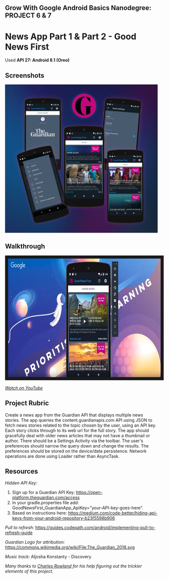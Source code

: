 ## Grow With Google Android Basics Nanodegree: PROJECT 6 & 7
# News App Part 1 & Part 2 - Good News First

Used **API 27: Android 8.1 (Oreo)**

## Screenshots
![Good News First App Screenshots](./screenshots-layout.png)

## Walkthrough
<a href="https://www.youtube.com/watch?v=NwXAVNIu6yg" target="_blank"><img src="./maxresdefault.jpg" alt="Good News First News App Demo" width="740" height="391" border="10" /></a>

_[Watch on YouTube](https://www.youtube.com/watch?v=NwXAVNIu6yg)_

## Project Rubric
Create a news app from the Guardian API that displays multiple news stories. The app queries the content.guardianapis.com API using JSON to fetch news stories related to the topic chosen by the user, using an API key. Each story clicks through to its web url for the full story. The app should gracefully deal with older news articles that may not have a thumbnail or author. There should be a Settings Activity via the toolbar. The user's preferences should narrow the query down and change the results. The preferences should be stored on the device/data persistence. Network operations are done using Loader rather than AsyncTask.

## Resources

*Hidden API Key:*
1. Sign up for a Guardian API Key: https://open-platform.theguardian.com/access
2. In your gradle.properties file add: GoodNewsFirst_GuardianApp_ApiKey="your-API-key-goes-here".
3. Based on instructions here: https://medium.com/code-better/hiding-api-keys-from-your-android-repository-b23f5598b906

*Pull to refresh:*
https://guides.codepath.com/android/implementing-pull-to-refresh-guide

*Guardian Logo for attribution:*
https://commons.wikimedia.org/wiki/File:The_Guardian_2018.svg

*Music track:*
Aljosha Konstanty - Discovery

_Many thanks to <a href="https://github.com/gundamboy" target="_blank">Charles Rowland</a> for his help figuring out the trickier elements of this project._
